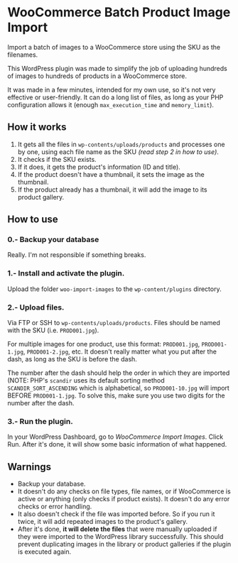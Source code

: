 # WooCommerce Batch Product Image Import
Import a batch of images to a WooCommerce store using the SKU as the filenames.

This WordPress plugin was made to simplify the job of uploading hundreds of images to hundreds of products in a WooCommerce store. 

It was made in a few minutes, intended for my own use, so it's not very effective or user-friendly. It can do a long list of files, as long as your PHP configuration allows it (enough `max_execution_time` and `memory_limit`).

## How it works
1. It gets all the files in `wp-contents/uploads/products` and processes one by one, using each file name as the SKU *(read step 2 in how to use)*.
2. It checks if the SKU exists.
3. If it does, it gets the product's information (ID and title).
4. If the product doesn't have a thumbnail, it sets the image as the thumbnail.
5. If the product already has a thumbnail, it will add the image to its product gallery.

## How to use
### 0.- Backup your database
Really. I'm not responsible if something breaks.
### 1.- Install and activate the plugin.
Upload the folder `woo-import-images` to the `wp-content/plugins` directory.
### 2.- Upload files.
Via FTP or SSH to `wp-contents/uploads/products`. Files should be named with the SKU (i.e. `PROD001.jpg`). 

For multiple images for one product, use this format: `PROD001.jpg`, `PROD001-1.jpg`, `PROD001-2.jpg`, etc. It doesn't really matter what you put after the dash, as long as the SKU is before the dash. 

The number after the dash should help the order in which they are imported (NOTE: PHP's `scandir` uses its default sorting method `SCANDIR_SORT_ASCENDING` which is alphabetical, so `PROD001-10.jpg` will import BEFORE `PROD001-1.jpg`. To solve this, make sure you use two digits for the number after the dash.

### 3.- Run the plugin.
In your WordPress Dashboard, go to *WooCommerce Import Images*. Click Run. After it's done, it will show some basic information of what happened.

## Warnings
* Backup your database.
* It doesn't do any checks on file types, file names, or if WooCommerce is active or anything (only checks if product exists). It doesn't do any error checks or error handling.
* It also doesn't check if the file was imported before. So if you run it twice, it will add repeated images to the product's gallery.
* After it's done, **it will delete the files** that were manually uploaded if they were imported to the WordPress library successfully. This should prevent duplicating images in the library or product galleries if the plugin is executed again.
